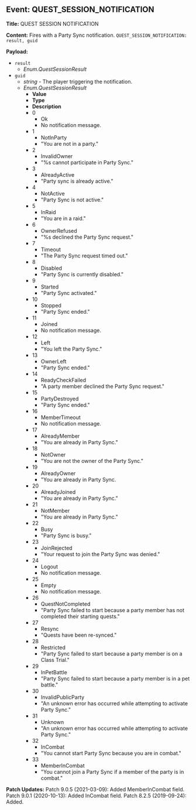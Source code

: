## Event: QUEST_SESSION_NOTIFICATION

**Title:** QUEST SESSION NOTIFICATION

**Content:**
Fires with a Party Sync notification.
`QUEST_SESSION_NOTIFICATION: result, guid`

**Payload:**
- `result`
  - *Enum.QuestSessionResult*
- `guid`
  - *string* - The player triggering the notification.
  - *Enum.QuestSessionResult*
    - **Value**
    - **Type**
    - **Description**
    - 0
      - Ok
      - No notification message.
    - 1
      - NotInParty
      - "You are not in a party."
    - 2
      - InvalidOwner
      - "%s cannot participate in Party Sync."
    - 3
      - AlreadyActive
      - "Party sync is already active."
    - 4
      - NotActive
      - "Party Sync is not active."
    - 5
      - InRaid
      - "You are in a raid."
    - 6
      - OwnerRefused
      - "%s declined the Party Sync request."
    - 7
      - Timeout
      - "The Party Sync request timed out."
    - 8
      - Disabled
      - "Party Sync is currently disabled."
    - 9
      - Started
      - "Party Sync activated."
    - 10
      - Stopped
      - "Party Sync ended."
    - 11
      - Joined
      - No notification message.
    - 12
      - Left
      - "You left the Party Sync."
    - 13
      - OwnerLeft
      - "Party Sync ended."
    - 14
      - ReadyCheckFailed
      - "A party member declined the Party Sync request."
    - 15
      - PartyDestroyed
      - "Party Sync ended."
    - 16
      - MemberTimeout
      - No notification message.
    - 17
      - AlreadyMember
      - "You are already in Party Sync."
    - 18
      - NotOwner
      - "You are not the owner of the Party Sync."
    - 19
      - AlreadyOwner
      - "You are already in Party Sync.
    - 20
      - AlreadyJoined
      - "You are already in Party Sync."
    - 21
      - NotMember
      - "You are already in Party Sync."
    - 22
      - Busy
      - "Party Sync is busy."
    - 23
      - JoinRejected
      - "Your request to join the Party Sync was denied."
    - 24
      - Logout
      - No notification message.
    - 25
      - Empty
      - No notification message.
    - 26
      - QuestNotCompleted
      - "Party Sync failed to start because a party member has not completed their starting quests."
    - 27
      - Resync
      - "Quests have been re-synced."
    - 28
      - Restricted
      - "Party Sync failed to start because a party member is on a Class Trial."
    - 29
      - InPetBattle
      - "Party Sync failed to start because a party member is in a pet battle."
    - 30
      - InvalidPublicParty
      - "An unknown error has occurred while attempting to activate Party Sync."
    - 31
      - Unknown
      - "An unknown error has occurred while attempting to activate Party Sync."
    - 32
      - InCombat
      - "You cannot start Party Sync because you are in combat."
    - 33
      - MemberInCombat
      - "You cannot join a Party Sync if a member of the party is in combat."

**Patch Updates:**
Patch 9.0.5 (2021-03-09): Added MemberInCombat field. 
Patch 9.0.1 (2020-10-13): Added InCombat field. 
Patch 8.2.5 (2019-09-24): Added.